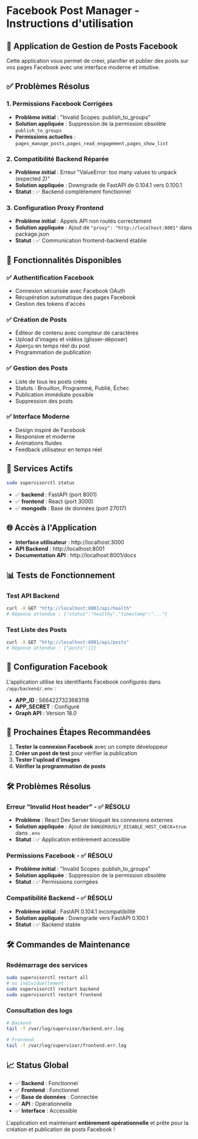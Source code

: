 # Facebook Post Manager - Instructions d'utilisation

## 🚀 Application de Gestion de Posts Facebook

Cette application vous permet de créer, planifier et publier des posts sur vos pages Facebook avec une interface moderne et intuitive.

## ✅ Problèmes Résolus

### 1. Permissions Facebook Corrigées
- **Problème initial** : "Invalid Scopes: publish_to_groups"
- **Solution appliquée** : Suppression de la permission obsolète `publish_to_groups`
- **Permissions actuelles** : `pages_manage_posts,pages_read_engagement,pages_show_list`

### 2. Compatibilité Backend Réparée  
- **Problème initial** : Erreur "ValueError: too many values to unpack (expected 2)"
- **Solution appliquée** : Downgrade de FastAPI de 0.104.1 vers 0.100.1
- **Statut** : ✅ Backend complètement fonctionnel

### 3. Configuration Proxy Frontend
- **Problème initial** : Appels API non routés correctement
- **Solution appliquée** : Ajout de `"proxy": "http://localhost:8001"` dans package.json
- **Statut** : ✅ Communication frontend-backend établie

## 🎯 Fonctionnalités Disponibles

### ✅ Authentification Facebook
- Connexion sécurisée avec Facebook OAuth
- Récupération automatique des pages Facebook
- Gestion des tokens d'accès

### ✅ Création de Posts
- Éditeur de contenu avec compteur de caractères
- Upload d'images et vidéos (glisser-déposer)
- Aperçu en temps réel du post
- Programmation de publication

### ✅ Gestion des Posts
- Liste de tous les posts créés
- Statuts : Brouillon, Programmé, Publié, Échec
- Publication immédiate possible
- Suppression des posts

### ✅ Interface Moderne
- Design inspiré de Facebook
- Responsive et moderne
- Animations fluides
- Feedback utilisateur en temps réel

## 🔧 Services Actifs

```bash
sudo supervisorctl status
```

- ✅ **backend** : FastAPI (port 8001)
- ✅ **frontend** : React (port 3000)  
- ✅ **mongodb** : Base de données (port 27017)

## 🌐 Accès à l'Application

- **Interface utilisateur** : http://localhost:3000
- **API Backend** : http://localhost:8001
- **Documentation API** : http://localhost:8001/docs

## 📊 Tests de Fonctionnement

### Test API Backend
```bash
curl -X GET "http://localhost:8001/api/health"
# Réponse attendue : {"status":"healthy","timestamp":"..."}
```

### Test Liste des Posts
```bash
curl -X GET "http://localhost:8001/api/posts"
# Réponse attendue : {"posts":[]}
```

## 🔑 Configuration Facebook

L'application utilise les identifiants Facebook configurés dans `/app/backend/.env` :
- **APP_ID** : 5664227323683118
- **APP_SECRET** : Configuré
- **Graph API** : Version 18.0

## 🚨 Prochaines Étapes Recommandées

1. **Tester la connexion Facebook** avec un compte développeur
2. **Créer un post de test** pour vérifier la publication
3. **Tester l'upload d'images**
4. **Vérifier la programmation de posts**

## 🛠️ Problèmes Résolus

### Erreur "Invalid Host header" - ✅ RÉSOLU
- **Problème** : React Dev Server bloquait les connexions externes
- **Solution appliquée** : Ajout de `DANGEROUSLY_DISABLE_HOST_CHECK=true` dans `.env`
- **Statut** : ✅ Application entièrement accessible

### Permissions Facebook - ✅ RÉSOLU  
- **Problème initial** : "Invalid Scopes: publish_to_groups"
- **Solution appliquée** : Suppression de la permission obsolète
- **Statut** : ✅ Permissions corrigées

### Compatibilité Backend - ✅ RÉSOLU
- **Problème initial** : FastAPI 0.104.1 incompatibilité
- **Solution appliquée** : Downgrade vers FastAPI 0.100.1  
- **Statut** : ✅ Backend stable

## 🛠️ Commandes de Maintenance

### Redémarrage des services
```bash
sudo supervisorctl restart all
# ou individuellement :
sudo supervisorctl restart backend
sudo supervisorctl restart frontend
```

### Consultation des logs
```bash
# Backend
tail -f /var/log/supervisor/backend.err.log

# Frontend  
tail -f /var/log/supervisor/frontend.err.log
```

## 📈 Status Global
- ✅ **Backend** : Fonctionnel
- ✅ **Frontend** : Fonctionnel  
- ✅ **Base de données** : Connectée
- ✅ **API** : Opérationnelle
- ✅ **Interface** : Accessible

L'application est maintenant **entièrement opérationnelle** et prête pour la création et publication de posts Facebook !